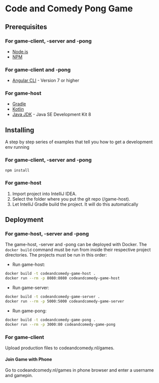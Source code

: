 # Code and Comedy Pong Game

## Prerequisites

### For game-client, -server and -pong
* [Node.js](https://nodejs.org/)
* [NPM](https://www.npmjs.com)

### For game-client and -pong
* [Angular CLI](https://angular.io/guide/setup-local) - Version 7 or higher

### For game-host
* [Gradle](https://docs.gradle.org/current/userguide/installation.html#installing_gradle)
* [Kotlin](https://kotlinlang.org/docs/reference/using-gradle.html)
* [Java JDK](https://www.oracle.com/technetwork/java/javase/downloads/jdk8-downloads-2133151.html) - Java SE Development Kit 8


## Installing

A step by step series of examples that tell you how to get a development env running

### For game-client, -server and -pong
```bash
npm install
```
### For game-host
1. Import project into IntelliJ IDEA.
1. Select the folder where you put the git repo (/game-host).
2. Let IntelliJ Gradle build the project. It will do this automatically

## Deployment

### For game-host, -server and -pong
The game-host, -server and -pong can be deployed with Docker. The `docker build` command must be run from inside their respective project directories. The projects must be run in this order:
* Run game-host:
```bash
docker build -t codeandcomedy-game-host .
docker run --rm -p 8080:8080 codeandcomedy-game-host
```
* Run game-server:
```bash
docker build -t codeandcomedy-game-server .
docker run --rm -p 5000:5000 codeandcomedy-game-server
```
* Run game-pong:
```bash
docker build -t codeandcomedy-game-pong .
docker run --rm -p 3000:80 codeandcomedy-game-pong
```

### For game-client
Upload production files to codeandcomedy.nl/games.
#### Join Game with Phone
Go to codeandcomedy.nl/games in phone browser and enter a username and gamepin.
